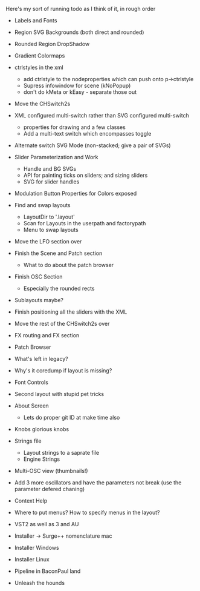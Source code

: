 Here's my sort of running todo as I think of it, in rough order

* Labels and Fonts
* Region SVG Backgrounds (both direct and rounded)
* Rounded Region DropShadow
* Gradient Colormaps
* ctrlstyles in the xml
  * add ctrlstyle to the nodeproperties which can push onto p->ctrlstyle
  * Supress infowindow for scene (kNoPopup)
  * don't do kMeta or kEasy - separate those out
* Move the CHSwitch2s
* XML configured multi-switch rather than SVG configured multi-switch
  * properties for drawing and a few classes
  * Add a multi-text switch which encompasses toggle
* Alternate switch SVG Mode (non-stacked; give a pair of SVGs)
* Slider Parameterization and Work
  * Handle and BG SVGs
  * API for painting ticks on sliders; and sizing sliders
  * SVG for slider handles
* Modulation Button Properties for Colors exposed
* Find and swap layouts
  * LayoutDir to '.layout'
  * Scan for Layouts in the userpath and factorypath
  * Menu to swap layouts
* Move the LFO section over
* Finish the Scene and Patch section
  * What to do about the patch browser
* Finish OSC Section
  * Especially the rounded rects
* Sublayouts maybe?
* Finish positioning all the sliders with the XML
* Move the rest of the CHSwitch2s over
* FX routing and FX section
* Patch Browser
* What's left in legacy?
* Why's it coredump if layout is missing?
* Font Controls
* Second layout with stupid pet tricks
* About Screen 
  * Lets do proper git ID at make time also

* Knobs glorious knobs
* Strings file
  * Layout strings to a saprate file
  * Engine Strings
* Multi-OSC view (thumbnails!)
* Add 3 more oscillators and have the parameters not break (use the parameter defered chaning)

* Context Help
* Where to put menus? How to specify menus in the layout?

* VST2 as well as 3 and AU
* Installer -> Surge++ nomenclature mac
* Installer Windows
* Installer Linux
* Pipeline in BaconPaul land

* Unleash the hounds


